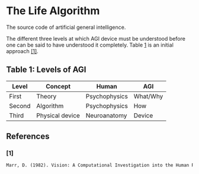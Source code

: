 # The Life Algorithm

The source code of artificial general intelligence.

The different three levels at which AGI device must be understood before one can be said to have understood it completely. Table [1](#table-1-levels-of-agi) is an initial approach [[1]](#1).

## Table 1: Levels of AGI

| Level | Concept | Human | AGI
| -|-|-|-
| First | Theory | Psychophysics | What/Why
| Second | Algorithm | Psychophysics | How
| Third | Physical device | Neuroanatomy | Device

## References

### [1]

``` txt
Marr, D. (1982). Vision: A Computational Investigation into the Human Representation and Processing of Visual Information. New York, NY, USA: Henry Holt and Co., Inc.. ISBN: 0716715678
```
